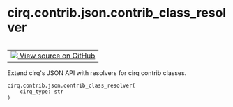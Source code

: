 <div itemscope itemtype="http://developers.google.com/ReferenceObject">
<meta itemprop="name" content="cirq.contrib.json.contrib_class_resolver" />
<meta itemprop="path" content="Stable" />
</div>

# cirq.contrib.json.contrib_class_resolver

<!-- Insert buttons and diff -->

<table class="tfo-notebook-buttons tfo-api" align="left">

<td>
  <a target="_blank" href="https://github.com/quantumlib/cirq/tree/master/cirq/contrib/json.py">
    <img src="https://www.tensorflow.org/images/GitHub-Mark-32px.png" />
    View source on GitHub
  </a>
</td>
</table>



Extend cirq's JSON API with resolvers for cirq contrib classes.

<pre class="devsite-click-to-copy prettyprint lang-py tfo-signature-link">
<code>cirq.contrib.json.contrib_class_resolver(
    cirq_type: str
)
</code></pre>



<!-- Placeholder for "Used in" -->
